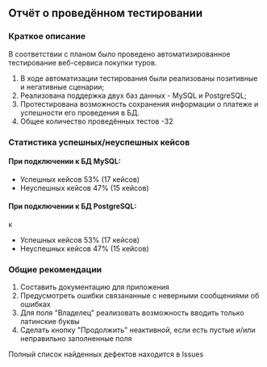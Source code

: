 ## Отчёт о проведённом тестировании

### Краткое описание

В соответствии с планом было проведено автоматизированное тестирование веб-сервиса покупки туров.

1. В ходе автоматизации тестирования были реализованы позитивные и негативные сценарии;
2. Реализована поддержка двух баз данных - MySQL и PostgreSQL;
3. Протестирована возможность сохранения информации о платеже и успешности его проведения в БД.
4. Общее количество проведённых тестов -32

### Статистика успешных/неуспешных кейсов

#### При подключении к БД MySQL:



* Успешных кейсов 53% (17 кейсов)
* Неуспешных кейсов 47% (15 кейсов)

#### При подключении к БД PostgreSQL:

к

* Успешных кейсов 53% (17 кейсов)
* Неуспешных кейсов 47% (15 кейсов)

### Общие рекомендации
1. Составить документацию для приложения
2. Предусмотреть ошибки связананные с неверными сообщениями об ошибках
3. Для поля "Владелец" реализовать возможность вводить только латинские буквы
4. Сделать кнопку "Продолжить" неактивной, если есть пустые и/или неправильно заполненные поля

Полный список найденных дефектов находится в Issues
